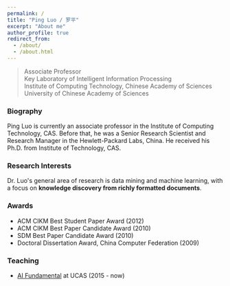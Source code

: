 ```yaml
---
permalink: /
title: "Ping Luo / 罗平"
excerpt: "About me"
author_profile: true
redirect_from: 
  - /about/
  - /about.html
---
```


> Associate Professor             
> Key Laboratory of Intelligent Information Processing             
> Institute of Computing Technology, Chinese Academy of Sciences          
> University of Chinese Academy of Sciences            


### Biography
Ping Luo is currently an associate professor in the Institute of Computing Technology, CAS. Before that, he was a Senior Research Scientist and Research Manager in the Hewlett-Packard Labs, China. He received his Ph.D. from Institute of Technology, CAS.

### Research Interests
Dr. Luo's general area of research is data mining and machine learning, with a focus on **knowledge discovery from richly formatted documents**. 

### Awards
+ ACM CIKM Best Student Paper Award (2012)
+ ACM CIKM Best Paper Candidate Award (2010)
+ SDM Best Paper Candidate Award (2010)
+ Doctoral Dissertation Award, China Computer Federation (2009)

### Teaching
+ [AI Fundamental](http://www.ai-fundamental.com/) at UCAS (2015 - now)
